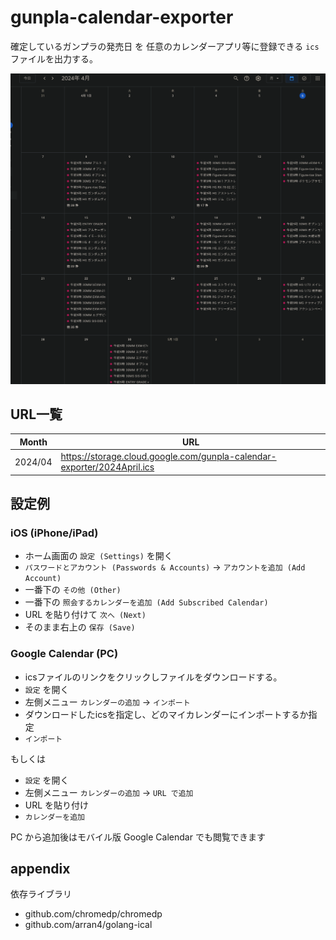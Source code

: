 # gunpla-calendar-exporter

確定しているガンプラの発売日 を
任意のカレンダーアプリ等に登録できる `ics` ファイルを出力する。

![calender](assets/image.png)

## URL一覧

| Month | URL |
| :-: | - |
| 2024/04 | <https://storage.cloud.google.com/gunpla-calendar-exporter/2024April.ics> |

## 設定例

### iOS (iPhone/iPad)

* ホーム画面の `設定 (Settings)` を開く
* `パスワードとアカウント (Passwords & Accounts)` -> `アカウントを追加 (Add Account)`
* 一番下の `その他 (Other)`
* 一番下の `照会するカレンダーを追加 (Add Subscribed Calendar)`
* URL を貼り付けて `次へ (Next)`
* そのまま右上の `保存 (Save)`

### Google Calendar (PC)

* icsファイルのリンクをクリックしファイルをダウンロードする。
* `設定` を開く
* 左側メニュー `カレンダーの追加` -> `インポート`
* ダウンロードしたicsを指定し、どのマイカレンダーにインポートするか指定
* `インポート`

もしくは

* `設定` を開く
* 左側メニュー `カレンダーの追加` -> `URL で追加`
* URL を貼り付け
* `カレンダーを追加`

PC から追加後はモバイル版 Google Calendar でも閲覧できます

## appendix

依存ライブラリ

* github.com/chromedp/chromedp
* github.com/arran4/golang-ical
